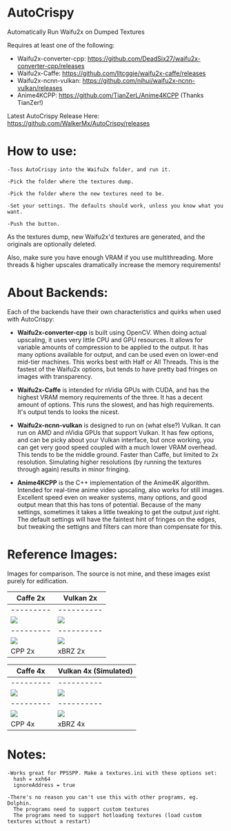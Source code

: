 # AutoCrispy
Automatically Run Waifu2x on Dumped Textures

Requires at least one of the following:

- Waifu2x-converter-cpp: https://github.com/DeadSix27/waifu2x-converter-cpp/releases
- Waifu2x-Caffe: https://github.com/lltcggie/waifu2x-caffe/releases
- Waifu2x-ncnn-vulkan: https://github.com/nihui/waifu2x-ncnn-vulkan/releases
- Anime4KCPP: https://github.com/TianZerL/Anime4KCPP (Thanks TianZer!)

Latest AutoCrispy Release Here: https://github.com/WalkerMx/AutoCrispy/releases

# How to use:
    -Toss AutoCrispy into the Waifu2x folder, and run it.
  
    -Pick the folder where the textures dump.
  
    -Pick the folder where the new textures need to be.
  
    -Set your settings. The defaults should work, unless you know what you want.
  
    -Push the button.
  
  
  As the textures dump, new Waifu2x'd textures are generated, and the originals are optionally deleted.
  
  Also, make sure you have enough VRAM if you use multithreading. More threads & higher upscales dramatically increase the memory requirements!
  
# About Backends:
   Each of the backends have their own characteristics and quirks when used with AutoCrispy:
   
   - **Waifu2x-converter-cpp** is built using OpenCV. When doing actual upscaling, it uses very little CPU and GPU resources. It allows for variable amounts of compression to be applied to the output. It has many options available for output, and can be used even on lower-end mid-tier machines. This works best with Half or All Threads. This is the fastest of the Waifu2x options, but tends to have pretty bad fringes on images with transparency.
   
   - **Waifu2x-Caffe** is intended for nVidia GPUs with CUDA, and has the highest VRAM memory requirements of the three. It has a decent amount of options. This runs the slowest, and has high requirements. It's output tends to looks the nicest.
    
   - **Waifu2x-ncnn-vulkan** is designed to run on (what else?) Vulkan. It can run on AMD and nVidia GPUs that support Vulkan. It has few options, and can be picky about your Vulkan interface, but once working, you can get very good speed coupled with a much lower VRAM overhead. This tends to be the middle ground. Faster than Caffe, but limited to 2x resolution. Simulating higher resolutions (by running the textures through again) results in minor fringing.
   
   - **Anime4KCPP** is the C++ implementation of the Anime4K algorithm. Intended for real-time anime video upscaling, also works for still images. Excellent speed even on weaker systems, many options, and good output mean that this has tons of potential. Because of the many settings, sometimes it takes a little tweaking to get the output *just* right. The default settings will have the faintest hint of fringes on the edges, but tweaking the settigns and filters can more than compensate for this.
   

# Reference Images:
Images for comparison. The source is not mine, and these images exist purely for edification.
   
Caffe 2x | Vulkan 2x 
---------|----------
---------|----------
<img class="header" src="https://github.com/WalkerMx/AutoCrispy/blob/master/Reference_Assets/caffe2x.png">|<img src="https://github.com/WalkerMx/AutoCrispy/blob/master/Reference_Assets/vulkan2x.png">
---------|----------
<img src="https://github.com/WalkerMx/AutoCrispy/blob/master/Reference_Assets/cpp2x.png">|<img src="https://github.com/WalkerMx/AutoCrispy/blob/master/Reference_Assets/xBRX2x.png">
  CPP 2x | xBRZ 2x
  

Caffe 4x | Vulkan 4x (Simulated)
---------|----------
---------|----------
<img src="https://github.com/WalkerMx/AutoCrispy/blob/master/Reference_Assets/caffe4x.png">|<img src="https://github.com/WalkerMx/AutoCrispy/blob/master/Reference_Assets/vulkan4x sim.png">
---------|----------
<img src="https://github.com/WalkerMx/AutoCrispy/blob/master/Reference_Assets/cpp4x.png">|<img src="https://github.com/WalkerMx/AutoCrispy/blob/master/Reference_Assets/xBRZ4x.png">
  CPP 4x | xBRZ 4x
  
# Notes:
    -Works great for PPSSPP. Make a textures.ini with these options set:
      hash = xxh64
      ignoreAddress = true
      
    -There's no reason you can't use this with other programs, eg. Dolphin.
      The programs need to support custom textures
      The programs need to support hotloading textures (load custom textures without a restart)
